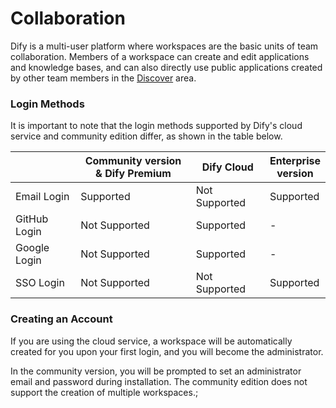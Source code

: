 # Collaboration

Dify is a multi-user platform where workspaces are the basic units of team collaboration. Members of a workspace can create and edit applications and knowledge bases, and can also directly use public applications created by other team members in the [Discover](app.md) area.

### Login Methods

It is important to note that the login methods supported by Dify's cloud service and community edition differ, as shown in the table below.

<table><thead><tr><th width="146"></th><th width="299">Community version &#x26; Dify Premium</th><th width="141">Dify Cloud</th><th>Enterprise version</th></tr></thead><tbody><tr><td>Email Login</td><td>Supported</td><td>Not Supported</td><td>Supported</td></tr><tr><td>GitHub Login</td><td>Not Supported</td><td>Supported</td><td>-</td></tr><tr><td>Google Login</td><td>Not Supported</td><td>Supported</td><td>-</td></tr><tr><td>SSO Login</td><td>Not Supported</td><td>Not Supported</td><td>Supported</td></tr></tbody></table>

### Creating an Account

If you are using the cloud service, a workspace will be automatically created for you upon your first login, and you will become the administrator.

In the community version, you will be prompted to set an administrator email and password during installation. The community edition does not support the creation of multiple workspaces.;
